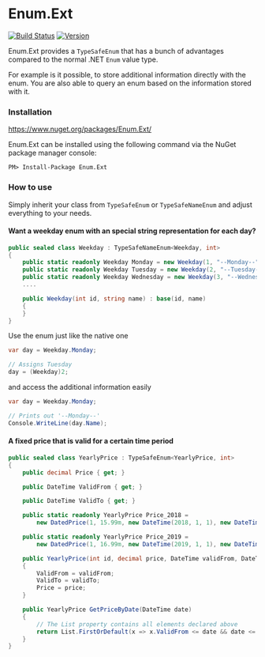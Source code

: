 # Enum.Ext

[![Build Status](https://mauracher.visualstudio.com/enum_ext/_apis/build/status/simonmau.enum_ext?branchName=master)](https://mauracher.visualstudio.com/enum_ext/_build/latest?definitionId=20&branchName=master) [![Version](https://img.shields.io/nuget/v/Enum.Ext.svg)](https://www.nuget.org/packages/Enum.Ext) 

Enum.Ext provides a `TypeSafeEnum` that has a bunch of advantages compared to the normal .NET `Enum` value type.

For example is it possible, to store additional information directly with the enum. You are also able to 
query an enum based on the information stored with it.

### Installation 
https://www.nuget.org/packages/Enum.Ext/

Enum.Ext can be installed using the following command via the NuGet package manager console:

    PM> Install-Package Enum.Ext


### How to use

Simply inherit your class from `TypeSafeEnum` or `TypeSafeNameEnum` and adjust everything to your needs.





#### Want a weekday enum with an special string representation for each day?
```C#
public sealed class Weekday : TypeSafeNameEnum<Weekday, int>
{
    public static readonly Weekday Monday = new Weekday(1, "--Monday--");
    public static readonly Weekday Tuesday = new Weekday(2, "--Tuesday--");
    public static readonly Weekday Wednesday = new Weekday(3, "--Wednesday--");
    ....

    public Weekday(int id, string name) : base(id, name)
    {
    }
}
```

Use the enum just like the native one 

```C#
var day = Weekday.Monday;

// Assigns Tuesday
day = (Weekday)2;
```

and access the additional information easily

```C#
var day = Weekday.Monday;

// Prints out '--Monday--'
Console.WriteLine(day.Name);
```

#### A fixed price that is valid for a certain time period
```C#
public sealed class YearlyPrice : TypeSafeEnum<YearlyPrice, int>
{
    public decimal Price { get; }

    public DateTime ValidFrom { get; }

    public DateTime ValidTo { get; }

    public static readonly YearlyPrice Price_2018 = 
        new DatedPrice(1, 15.99m, new DateTime(2018, 1, 1), new DateTime(31, 12, 2018));

    public static readonly YearlyPrice Price_2019 =
        new DatedPrice(1, 16.99m, new DateTime(2019, 1, 1), new DateTime(31, 12, 2019));

    public YearlyPrice(int id, decimal price, DateTime validFrom, DateTime validTo) : base(id)
    {
        ValidFrom = validFrom;
        ValidTo = validTo;
        Price = price;
    }

    public YearlyPrice GetPriceByDate(DateTime date)
    {
        // The List property contains all elements declared above
        return List.FirstOrDefault(x => x.ValidFrom <= date && date <= ValidTo);
    }
}
```

